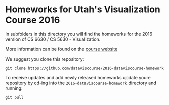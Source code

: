 # Homeworks for Utah's Visualization Course 2016
In subfolders in this directory you will find the homeworks for the 2016 version of CS 6630 / CS 5630 - Visualization. 

More information can be found on the [course website](http://dataviscourse.net/2016/homework/)

We suggest you clone this repository: 

``` 
git clone https://github.com/dataviscourse/2016-dataviscourse-homework
```

To receive updates and add newly released homeworks update youre repository by cd-ing into the `2016-dataviscourse-homework` directory and running:

```
git pull
```
